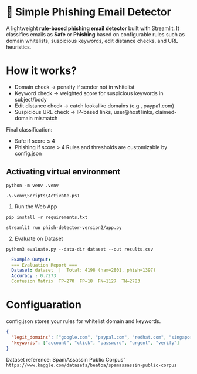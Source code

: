 # 📧 Simple Phishing Email Detector
A lightweight **rule-based phishing email detector** built with Streamlit.
It classifies emails as **Safe** or **Phishing** based on configurable rules such as domain whitelists, suspicious keywords, edit distance checks, and URL heuristics.

# How it works?
- Domain check → penalty if sender not in whitelist
- Keyword check → weighted score for suspicious keywords in subject/body
- Edit distance check → catch lookalike domains (e.g., paypa1.com)
- Suspicious URL check → IP-based links, user@host links, claimed-domain mismatch

Final classification:
- Safe if score ≤ 4
- Phishing if score > 4
Rules and thresholds are customizable by config.json


## Activating virtual environment
```
python -m venv .venv
```
```
.\.venv\Scripts\Activate.ps1
```

1. Run the Web App
```
pip install -r requirements.txt
```
```
streamlit run phish-detector-version2/app.py
```

2. Evaluate on Dataset
```
python3 evaluate.py --data-dir dataset --out results.csv
```
```yaml
  Example Output:
  === Evaluation Report ===
  Dataset: dataset  |  Total: 4198 (ham=2801, phish=1397)
  Accuracy : 0.7273
  Confusion Matrix  TP=270  FP=18  FN=1127  TN=2783
```

# Configuaration
config.json stores your rules for whitelist domain and keywords.
```json
{
  "legit_domains": ["google.com", "paypal.com", "redhat.com", "singapore.tech.edu.sg"],
  "keywords": ["account", "click", "password", "urgent", "verify"]
}

```
Dataset reference: SpamAssassin Public Corpus” `https://www.kaggle.com/datasets/beatoa/spamassassin-public-corpus`
```